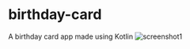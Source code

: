 # birthday-card
A birthday card app made using Kotlin
![screenshot1](https://github.com/rahul-chaudhary/birthday-card/assets/66850881/e90f249c-8a3f-49ca-9e23-ab0ce7dfc03d)
